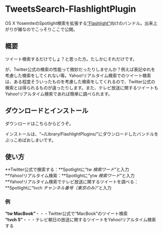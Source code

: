 # TweetsSearch-FlashlightPlugin

OS X YosemiteのSpotlight検索を拡張する[“Flashlight”](http://flashlight.nateparrott.com)向けのバンドル。出来上がりが雑なのでこっそりここで公開。

## 概要

ツイート検索するだけでしょ？と思った方。たしかにそれだけです。

が、Twitter公式の検索の性能って微妙だったりしませんか？例えば表記ゆれを考慮した検索をしてくれない等。Yahoo!リアルタイム検索でのツイート検索は、ある程度そういったものを考慮した検索をしてくれるので、Twitter公式の検索とは得られるものが違ったりします。また、テレビ放送に関するツイートもYahoo!リアルタイム検索であれば簡単に調べられます。

## ダウンロードとインストール

ダウンロードはこちらからどうぞ。

インストールは、“~/Library/FlashlightPlugins/”にダウンロードしたバンドルをぶっこめばおしまいです。

## 使い方

**Twitter公式で検索する：**Spotlightに“tw *検索ワード*”と入力  
**Yahoo!リアルタイム検索：**Spotlightに“ytw *検索ワード*”と入力  
**Yahoo!リアルタイム検索でテレビ放送に関するツイートを調べる：**Spotlightに“tvch *チャンネル番号（東京のみ）*”と入力

### 例

**“tw MacBook”**・・・Twitter公式で“MacBook”のツイート検索  
**“tvch 5”**・・・テレビ朝日の放送に関するツイートをYahoo!リアルタイム検索する